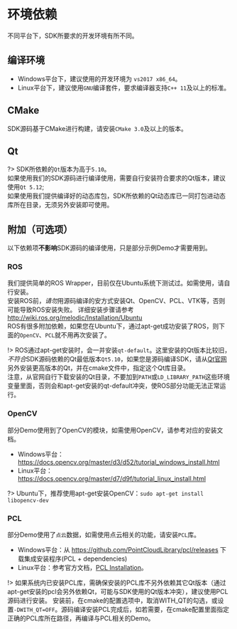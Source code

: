 # 环境依赖
不同平台下，SDK所要求的开发环境有所不同。

## 编译环境
* Windows平台下，建议使用的开发环境为 `vs2017 x86_64`。
* Linux平台下，建议使用`GNU`编译套件，要求编译器支持`C++ 11`及以上的标准。

## CMake
SDK源码基于CMake进行构建，请安装`CMake 3.0`及以上的版本。

## Qt
?> SDK所依赖的`Qt`版本为高于`5.10`。<br>
如果使用我们的SDK源码进行编译使用，需要自行安装符合要求的Qt版本，建议使用`Qt 5.12`; <br>
如果使用我们提供编译好的动态库包，SDK所依赖的Qt动态库已一同打包进动态库所在目录，无须另外安装即可使用。

## 附加（可选项）
以下依赖项**不影响**SDK源码的编译使用，只是部分示例Demo才需要用到。

### ROS
我们提供简单的ROS Wrapper，目前仅在Ubuntu系统下测试过。如需使用，请自行安装。  
安装ROS前，*请勿*用源码编译的安方式安装Qt、OpenCV、PCL、VTK等，否则可能导致ROS安装失败。
详细安装步骤请参考 http://wiki.ros.org/melodic/Installation/Ubuntu  
ROS有很多附加依赖，如果您在Ubuntu下，通过apt-get成功安装了ROS，则下面的`OpenCV`、`PCL`就不用再次安装了。

!> ROS通过apt-get安装时，会一并安装`qt-default`。这里安装的Qt版本比较旧，*不符合*SDK源码依赖的Qt最低版本`Qt5.10`，如果您是源码编译SDK，请从[Qt官网](https://download.qt.io/archive/qt/) 另外安装更高版本的Qt，并在cmake文件中，指定这个Qt库目录。<br>
注意，从官网自行下载安装的Qt目录，不要加到`PATH`或`LD_LIBRARY_PATH`这些环境变量里面，否则会和apt-get安装的qt-default冲突，使ROS部分功能无法正常运行。<br>

### OpenCV
部分Demo使用到了OpenCV的模块，如需使用OpenCV，请参考对应的安装文档。  
* Windows平台：https://docs.opencv.org/master/d3/d52/tutorial_windows_install.html
* Linux平台：https://docs.opencv.org/master/d7/d9f/tutorial_linux_install.html

?> Ubuntu下，推荐使用apt-get安装OpenCV：`sudo apt-get install libopencv-dev`  

### PCL
部分Demo使用了`点云`数据，如需使用点云相关的功能，请安装`PCL`库。

* Windows平台：从 https://github.com/PointCloudLibrary/pcl/releases 下载集成安装程序(PCL + dependencies)
* Linux平台：参考官方文档，[PCL Installation](http://www.pointclouds.org/documentation/tutorials/compiling_pcl_posix.php)。

!> 如果系统内已安装PCL库，需确保安装的PCL库不另外依赖其它Qt版本（通过apt-get安装的pcl会另外依赖Qt，可能与SDK使用的Qt版本冲突），建议使用PCL源码进行安装。
安装前，在cmake的配置选项中，取消WITH_QT的勾选，或设置`-DWITH_QT=OFF`。源码编译安装PCL完成后，如若需要，在cmake配置里面指定正确的PCL库所在路径，再编译与PCL相关的Demo。
